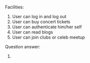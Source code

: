 Facilities:

1. User can log in and log out 
2. User can buy concert tickets 
3. User can authenticate him/her self
4. User can read blogs 
5. User can join clubs or celeb meetup

Question answer:

1. 
